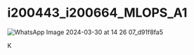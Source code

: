 # i200443_i200664_MLOPS_A1

![WhatsApp Image 2024-03-30 at 14 26 07_d91f8fa5](https://github.com/FahadRamzan/i200443_i200664_MLOPS_A1/assets/119864397/4ac23d0a-2981-4909-b7d2-b04ef9abba8b)


K
